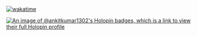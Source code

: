 [![wakatime](https://wakatime.com/badge/user/d77f22c3-dde6-4436-80c7-6ee0f89522ea.svg)](https://wakatime.com/@d77f22c3-dde6-4436-80c7-6ee0f89522ea)


[![An image of @ankitkumar1302's Holopin badges, which is a link to view their full Holopin profile](https://holopin.me/ankitkumar1302)](https://holopin.io/@ankitkumar1302)
